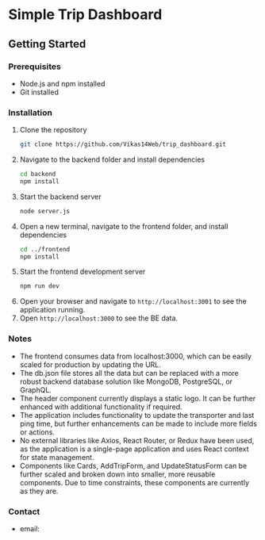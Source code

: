 # Simple Trip Dashboard

## Getting Started

### Prerequisites

- Node.js and npm installed
- Git installed

### Installation

1. Clone the repository
   ```sh
   git clone https://github.com/Vikas14Web/trip_dashboard.git
   ```
2. Navigate to the backend folder and install dependencies
   ```sh
   cd backend
   npm install
   ```
3. Start the backend server
   ```sh
   node server.js
   ```
4. Open a new terminal, navigate to the frontend folder, and install dependencies
   ```sh
   cd ../frontend
   npm install
   ```
5. Start the frontend development server
   ```sh
   npm run dev
   ```
6. Open your browser and navigate to `http://localhost:3001` to see the application running.
7. Open `http://localhost:3000` to see the BE data.

### Notes

- The frontend consumes data from localhost:3000, which can be easily scaled for production by updating the URL.
- The db.json file stores all the data but can be replaced with a more robust backend database solution like MongoDB, PostgreSQL, or GraphQL.
- The header component currently displays a static logo. It can be further enhanced with additional functionality if required.
- The application includes functionality to update the transporter and last ping time, but further enhancements can be made to include more fields or actions.
- No external libraries like Axios, React Router, or Redux have been used, as the application is a single-page application and uses React context for state management.
- Components like Cards, AddTripForm, and UpdateStatusForm can be further scaled and broken down into smaller, more reusable components. Due to time constraints, these components are currently as they are.

### Contact

- email:
